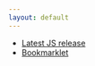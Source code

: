 ```yaml
---
layout: default
---
```


* [Latest JS release](https://github.com/h5o/h5o-js/releases/latest)
* [Bookmarklet](https://h5o.github.io/bookmarklet.html)
